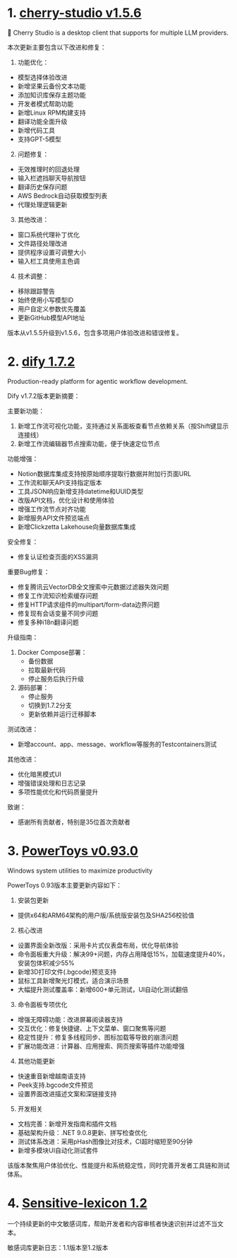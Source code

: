 
# 1. [cherry-studio v1.5.6](https://github.com/CherryHQ/cherry-studio/releases/tag/v1.5.6)  
🍒 Cherry Studio is a desktop client that supports for multiple LLM providers.

本次更新主要包含以下改进和修复：

1. 功能优化：
- 模型选择体验改进
- 新增坚果云备份文本功能
- 添加知识库保存主题功能
- 开发者模式帮助功能
- 新增Linux RPM构建支持
- 翻译功能全面升级
- 新增代码工具
- 支持GPT-5模型

2. 问题修复：
- 无效推理时的回退处理
- 输入栏遮挡聊天导航按钮
- 翻译历史保存问题
- AWS Bedrock自动获取模型列表
- 代理处理逻辑更新

3. 其他改进：
- 窗口系统代理补丁优化
- 文件路径处理改进
- 提供程序设置可调整大小
- 输入栏工具使用主色调

4. 技术调整：
- 移除跟踪警告
- 始终使用小写模型ID
- 用户自定义参数优先覆盖
- 更新GitHub模型API地址

版本从v1.5.5升级到v1.5.6，包含多项用户体验改进和错误修复。

# 2. [dify 1.7.2](https://github.com/langgenius/dify/releases/tag/1.7.2)  
Production-ready platform for agentic workflow development.

Dify v1.7.2版本更新摘要：

主要新功能：
1. 新增工作流可视化功能，支持通过关系面板查看节点依赖关系（按Shift键显示连接线）
2. 新增工作流编辑器节点搜索功能，便于快速定位节点

功能增强：
- Notion数据库集成支持按原始顺序提取行数据并附加行页面URL
- 工作流和聊天API支持指定版本
- 工具JSON响应新增支持datetime和UUID类型
- 改版API文档，优化设计和使用体验
- 增强工作流节点对齐功能
- 新增服务API文件预览端点
- 新增Clickzetta Lakehouse向量数据库集成

安全修复：
- 修复认证检查页面的XSS漏洞

重要Bug修复：
- 修复腾讯云VectorDB全文搜索中元数据过滤器失效问题
- 修复工作流知识检索缓存问题
- 修复HTTP请求组件的multipart/form-data边界问题
- 修复现有会话变量不同步问题
- 修复多种i18n翻译问题

升级指南：
1. Docker Compose部署：
   - 备份数据
   - 拉取最新代码
   - 停止服务后执行升级
2. 源码部署：
   - 停止服务
   - 切换到1.7.2分支
   - 更新依赖并运行迁移脚本

测试改进：
- 新增account、app、message、workflow等服务的Testcontainers测试

其他改进：
- 优化暗黑模式UI
- 增强错误处理和日志记录
- 多项性能优化和代码质量提升

致谢：
- 感谢所有贡献者，特别是35位首次贡献者

# 3. [PowerToys v0.93.0](https://github.com/microsoft/PowerToys/releases/tag/v0.93.0)  
Windows system utilities to maximize productivity

PowerToys 0.93版本主要更新内容如下：

1. 安装包更新
- 提供x64和ARM64架构的用户版/系统版安装包及SHA256校验值

2. 核心改进
- 设置界面全新改版：采用卡片式仪表盘布局，优化导航体验
- 命令面板重大升级：解决99+问题，内存占用降低15%，加载速度提升40%，安装包体积减少55%
- 新增3D打印文件(.bgcode)预览支持
- 鼠标工具新增聚光灯模式，适合演示场景
- 大幅提升测试覆盖率：新增600+单元测试，UI自动化测试翻倍

3. 命令面板专项优化
- 增强无障碍功能：改进屏幕阅读器支持
- 交互优化：修复快捷键、上下文菜单、窗口聚焦等问题
- 稳定性提升：修复多线程同步、图标加载等导致的崩溃问题
- 扩展功能改进：计算器、应用搜索、网页搜索等插件功能增强

4. 其他功能更新
- 快速重音新增越南语支持
- Peek支持.bgcode文件预览
- 设置界面改进描述文案和深链接支持

5. 开发相关
- 文档完善：新增开发指南和插件文档
- 基础架构升级：.NET 9.0.8更新、拼写检查优化
- 测试体系改进：采用pHash图像比对技术，CI超时缩短至90分钟
- 新增多模块UI自动化测试套件

该版本聚焦用户体验优化、性能提升和系统稳定性，同时完善开发者工具链和测试体系。

# 4. [Sensitive-lexicon 1.2](https://github.com/konsheng/Sensitive-lexicon/releases/tag/1.2)  
一个持续更新的中文敏感词库，帮助开发者和内容审核者快速识别并过滤不当文本。

敏感词库更新日志：1.1版本至1.2版本

